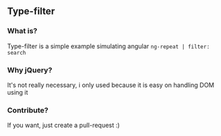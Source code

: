 ## Type-filter

### What is?
Type-filter is a simple example simulating angular `ng-repeat | filter: search`

### Why jQuery?
It's not really necessary, i only used because it is easy on handling DOM using it

### Contribute?
If you want, just create a pull-request :)